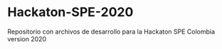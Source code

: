 # Hackaton-SPE-2020
Repositorio con archivos de desarrollo para la Hackaton SPE Colombia version 2020

